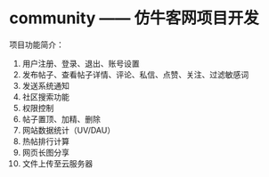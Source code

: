 # community —— 仿牛客网项目开发
项目功能简介：
1. 用户注册、登录、退出、账号设置
2. 发布帖子、查看帖子详情、评论、私信、点赞、关注、过滤敏感词
3. 发送系统通知
4. 社区搜索功能
5. 权限控制
6. 帖子置顶、加精、删除
7. 网站数据统计（UV/DAU）
8. 热帖排行计算
9. 网页长图分享
10. 文件上传至云服务器
